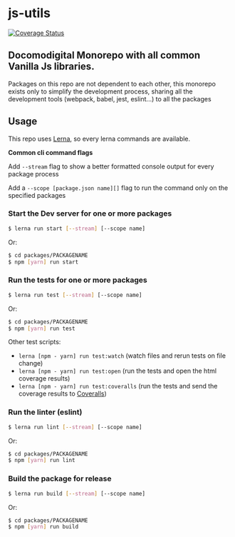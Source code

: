 # js-utils

[![Coverage Status](https://coveralls.io/repos/github/docomodigital/js-utils/badge.svg?branch=master)](https://coveralls.io/github/docomodigital/js-utils?branch=master)

## Docomodigital Monorepo with all common Vanilla Js libraries.

Packages on this repo are not dependent to each other, this monorepo exists only to simplify the development process, sharing all the development tools (webpack, babel, jest, eslint...) to all the packages

## Usage

This repo uses [Lerna](https://github.com/lerna/lerna), so every lerna commands are available.

**Common cli command flags**

Add `--stream` flag to show a better formatted console output for every package process

Add a `--scope [package.json name][]` flag to run the command only on the specified packages

### Start the Dev server for one or more packages
```bash
$ lerna run start [--stream] [--scope name]
```
Or:
```bash
$ cd packages/PACKAGENAME
$ npm [yarn] run start
```

### Run the tests for one or more packages
```bash
$ lerna run test [--stream] [--scope name]
```
Or:
```bash
$ cd packages/PACKAGENAME
$ npm [yarn] run test
```
Other test scripts:
* `lerna [npm - yarn] run test:watch` (watch files and rerun tests on file change)
* `lerna [npm - yarn] run test:open` (run the tests and open the html coverage results)
* `lerna [npm - yarn] run test:coveralls` (run the tests and send the coverage results to [Coveralls](https://coveralls.io))

### Run the linter (eslint)
```bash
$ lerna run lint [--stream] [--scope name]
```
Or:
```bash
$ cd packages/PACKAGENAME
$ npm [yarn] run lint
```

### Build the package for release
```bash
$ lerna run build [--stream] [--scope name]
```
Or:
```bash
$ cd packages/PACKAGENAME
$ npm [yarn] run build
```
